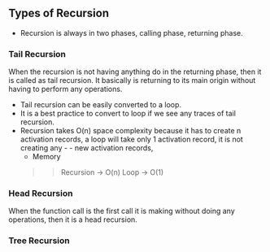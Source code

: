 ## Types of Recursion

- Recursion is always in two phases, calling phase, returning phase. 

### Tail Recursion

When the recursion is not having anything do in the returning phase, then it is called as tail recursion. It basically is returning to its main origin without having to perform any operations. 

- Tail recursion can be easily converted to a loop.
- It is a best practice to convert to loop if we see any traces of tail recursion. 
- Recursion takes O(n) space complexity because it has to create n activation records, a loop will take only 1 activation record, it is not creating any -  - new activation records, 
  - Memory
  >> Recursion -> O(n)
  >> Loop -> O(1)

### Head Recursion

When the function call is the first call it is making without doing any operations, then it is a head recursion.


### Tree Recursion


